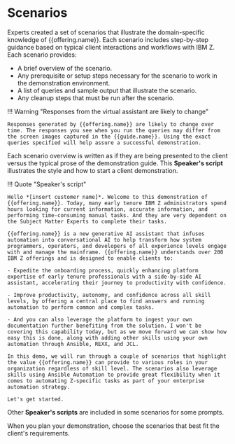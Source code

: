 # Scenarios
Experts created a set of scenarios that illustrate the domain-specific knowledge of {{offering.name}}. Each scenario includes step-by-step guidance based on typical client interactions and workflows with IBM Z. Each scenario provides:

- A brief overview of the scenario.
- Any prerequisite or setup steps necessary for the scenario to work in the demonstration environment.
- A list of queries and sample output that illustrate the scenario.
- Any cleanup steps that must be run after the scenario.

!!! Warning "Responses from the virtual assistant are likely to change"

    Responses generated by {{offering.name}} are likely to change over time. The responses you see when you run the queries may differ from the screen images captured in the {{guide.name}}. Using the exact queries specified will help assure a successful demonstration.

Each scenario overview is written as if they are being presented to the client versus the typical prose of the demonstration guide. This **Speaker's script** illustrates the style and how to start a client demonstration.

!!! Quote "Speaker's script"

    Hello *[insert customer name]*. Welcome to this demonstration of {{offering.name}}. Today, many early tenure IBM Z administrators spend hours looking for current information, accurate information, and performing time-consuming manual tasks. And they are very dependent on the Subject Matter Experts to complete their tasks.

    {{offering.name}} is a new generative AI assistant that infuses automation into conversational AI to help transform how system programmers, operators, and developers of all experience levels engage with and manage the mainframe. {{offering.name}} understands over 200 IBM Z offerings and is designed to enable clients to:
    
    - Expedite the onboarding process, quickly enhancing platform expertise of early tenure professionals with a side-by-side AI assistant, accelerating their journey to productivity with confidence.
    
    - Improve productivity, autonomy, and confidence across all skill levels, by offering a central place to find answers and running automation to perform common and complex tasks.
  
    - And you can also leverage the platform to ingest your own documentation further benefiting from the solution. I won't be covering this capability today, but as we move forward we can show how easy this is done, along with adding other skills using your own automation through Ansible, REXX, and JCL.

    In this demo, we will run through a couple of scenarios that highlight the value {{offering.name}} can provide to various roles in your organization regardless of skill level. The scenarios also leverage skills using Ansible Automation to provide great flexibility when it comes to automating Z-specific tasks as part of your enterprise automation strategy. 

    Let's get started.

Other **Speaker's scripts** are included in some scenarios for some prompts.

When you plan your demonstration, choose the scenarios that best fit the client's requirements.
